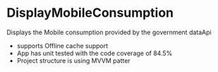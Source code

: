 # DisplayMobileConsumption
Displays the Mobile consumption provided by the government dataApi   

- supports Offline cache support
- App has unit tested with the code coverage of 84.5%
- Project structure is using MVVM patter
